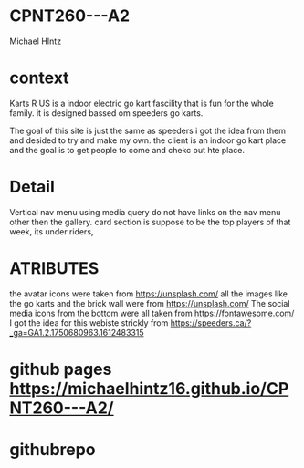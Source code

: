 # CPNT260---A2

Michael HIntz 


# context 
Karts R US is a indoor electric go kart fascility that is fun for the whole family. 
it is designed bassed om speeders go karts.

The goal of this site is just the same as speeders i got the idea from them and desided to try and make my own. 
the client is an indoor go kart place and the goal is to get people to come and chekc out hte place. 


# Detail 
Vertical nav menu using media query
do not have links on the nav menu other then the gallery.
card section is suppose to be the top players of that week, its under riders, 



# ATRIBUTES 
the avatar icons were taken from https://unsplash.com/
all the images like the go karts and the brick wall were from https://unsplash.com/
The social media icons from the bottom were all taken from https://fontawesome.com/
I got the idea for this webiste strickly from https://speeders.ca/?_ga=GA1.2.1750680963.1612483315

# github pages https://michaelhintz16.github.io/CPNT260---A2/

# githubrepo
